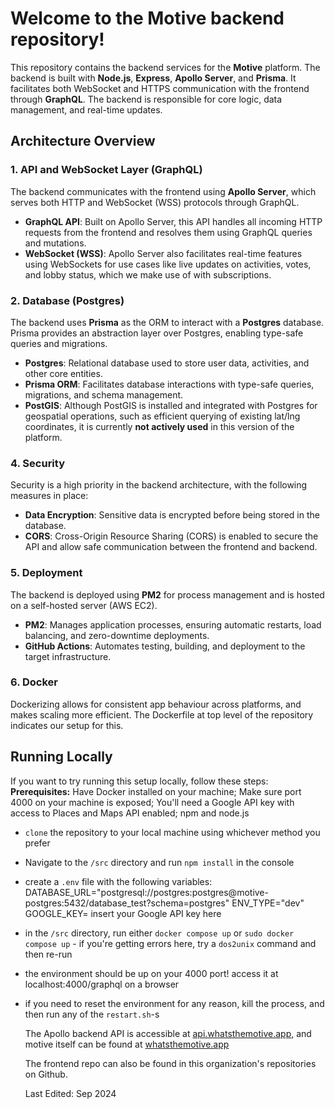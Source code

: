 # Welcome to the Motive backend repository!

This repository contains the backend services for the **Motive** platform. The backend is built with **Node.js**, **Express**, **Apollo Server**, and **Prisma**. It facilitates both WebSocket and HTTPS communication with the frontend through **GraphQL**. The backend is responsible for core logic, data management, and real-time updates.


## Architecture Overview

### 1. **API and WebSocket Layer (GraphQL)**
   The backend communicates with the frontend using **Apollo Server**, which serves both HTTP and WebSocket (WSS) protocols through GraphQL.

   - **GraphQL API**: Built on Apollo Server, this API handles all incoming HTTP requests from the frontend and resolves them using GraphQL queries and mutations.
   - **WebSocket (WSS)**: Apollo Server also facilitates real-time features using WebSockets for use cases like live updates on activities, votes, and lobby status, which we make use of with subscriptions.
   
### 2. **Database (Postgres)**
   The backend uses **Prisma** as the ORM to interact with a **Postgres** database. Prisma provides an abstraction layer over Postgres, enabling type-safe queries and migrations.

   - **Postgres**: Relational database used to store user data, activities, and other core entities.
   - **Prisma ORM**: Facilitates database interactions with type-safe queries, migrations, and schema management.
   - **PostGIS**: Although PostGIS is installed and integrated with Postgres for geospatial operations, such as efficient querying of existing lat/lng coordinates, it is currently **not actively used** in this version of the platform.

### 4. **Security**
   Security is a high priority in the backend architecture, with the following measures in place:
   - **Data Encryption**: Sensitive data is encrypted before being stored in the database.
   - **CORS**: Cross-Origin Resource Sharing (CORS) is enabled to secure the API and allow safe communication between the frontend and backend.

### 5. **Deployment**
   The backend is deployed using **PM2** for process management and is hosted on a self-hosted server (AWS EC2). 

   - **PM2**: Manages application processes, ensuring automatic restarts, load balancing, and zero-downtime deployments.
   - **GitHub Actions**: Automates testing, building, and deployment to the target infrastructure.

### 6. **Docker**
   Dockerizing allows for consistent app behaviour across platforms, and makes scaling more efficient.
   The Dockerfile at top level of the repository indicates our setup for this.

## Running Locally

If you want to try running this setup locally, follow these steps:
**Prerequisites:** Have Docker installed on your machine; Make sure port 4000 on your machine is exposed; You'll need a Google API key with access to Places and Maps API enabled; npm and node.js
- `clone` the repository to your local machine using whichever method you prefer
- Navigate to the `/src` directory and run `npm install` in the console
- create a `.env` file with the following variables:
        DATABASE_URL="postgresql://postgres:postgres@motive-postgres:5432/database_test?schema=postgres"
        ENV_TYPE="dev"
        GOOGLE_KEY= insert your Google API key here
- in the `/src` directory, run either `docker compose up` or `sudo docker compose up`
       - if you're getting errors here, try a `dos2unix` command and then re-run
- the environment should be up on your 4000 port! access it at localhost:4000/graphql on a browser
- if you need to reset the environment for any reason, kill the process, and then run any of the `restart.sh`-s

  The Apollo backend API is accessible at [api.whatsthemotive.app](api.whatsthemotive.app), and motive itself can be found at [whatsthemotive.app](https://whatsthemotive.app)

  The frontend repo can also be found in this organization's repositories on Github.

  Last Edited: Sep 2024
